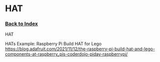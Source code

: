 
# HAT

### [Back to Index](index.md)

HAT



HATs
Example:  Raspberry Pi Build HAT for Lego
https://blog.adafruit.com/2021/11/12/the-raspberry-pi-build-hat-and-lego-components-at-raspberry_pis-coderdojo-piday-raspberrypi/
